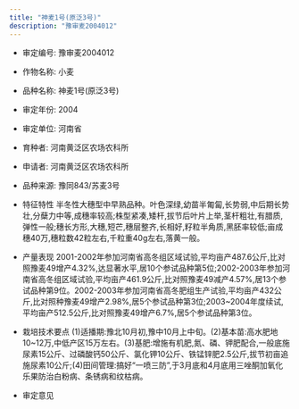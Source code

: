 ```yaml
---
title: "神麦1号(原泛3号)"
description: "豫审麦2004012"
---
```

* 审定编号:  豫审麦2004012

*  作物名称:  小麦

*  品种名称:  神麦1号(原泛3号)

*  审定年份:  2004

*  审定单位:  河南省

* 育种者:  河南黄泛区农场农科所

*  申请者:  河南黄泛区农场农科所

*  品种来源:  豫同843/苏麦3号

*  特征特性
半冬性大穗型中早熟品种。叶色深绿,幼苗半匍匐,长势弱,中后期长势壮,分蘖力中等,成穗率较高;株型紧凑,矮杆,拔节后叶片上举,茎杆粗壮,有腊质,弹性一般;穗长方形,大穗,短芒,穗层整齐,长相好,籽粒半角质,黑胚率较低;亩成穗40万,穗粒数42粒左右,千粒重40g左右,落黄一般。

*  产量表现
2001-2002年参加河南省高冬组区域试验,平均亩产487.6公斤,比对照豫麦49增产4.32%,达显著水平,居10个参试品种第5位;2002-2003年参加河南省高冬组区域试验,平均亩产461.9公斤,比对照豫麦49减产4.57%,居13个参试品种第9位。2002-2003年参加河南省高冬肥组生产试验,平均亩产432公斤,比对照种豫麦49增产2.98%,居5个参试品种第3位;2003~2004年度续试,平均亩产512.5公斤,比对照豫麦49增产6.7%,居5个参试品种第3位。

*  栽培技术要点
(1)适播期:豫北10月初,豫中10月上中旬。(2)基本苗:高水肥地10~12万,中低产区15万左右。(3)基肥:增施有机肥,氮、磷、钾肥配合,一般底施尿素15公斤、过磷酸钙50公斤、氯化钾10公斤、铁锰锌肥2.5公斤,拔节初亩追施尿素10公斤;(4)田间管理:搞好“一喷三防”,于3月底和4月底用三唑酮加氧化乐果防治白粉病、条锈病和纹枯病。

*  审定意见


